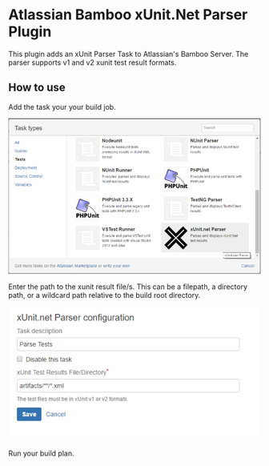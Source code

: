 # Atlassian Bamboo xUnit.Net Parser Plugin

This plugin adds an xUnit Parser Task to Atlassian's Bamboo Server. The parser supports v1 and v2 xunit test result formats.

## How to use

Add the task your your build job.

![Task](assets/xunittask_screen.PNG)

Enter the path to the xunit result file/s. This can be a filepath, a directory path, or a wildcard path relative to the build root directory.

![Config](assets/xunittask_config_screen.PNG)

Run your build plan.


